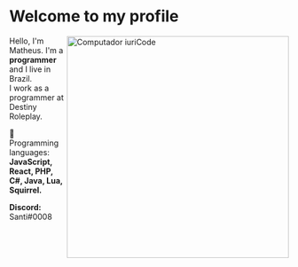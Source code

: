 # Welcome to my profile
<img src="https://raw.githubusercontent.com/MicaelliMedeiros/micaellimedeiros/master/image/computer-illustration.png" min-width="400px" max-width="400px" width="400px" align="right" alt="Computador iuriCode">

<p align="left"> 
  Hello, I'm Matheus. I'm a <strong>programmer</strong> and I live in Brazil.<br>
  I work as a programmer at Destiny Roleplay.
</p>

<p align="left">
  🦄 Programming languages: <strong>JavaScript, React, PHP, C#, Java, Lua, Squirrel.</strong>
</p>

<p align="left">
  <strong>Discord:</strong> Santi#0008  
</p>
